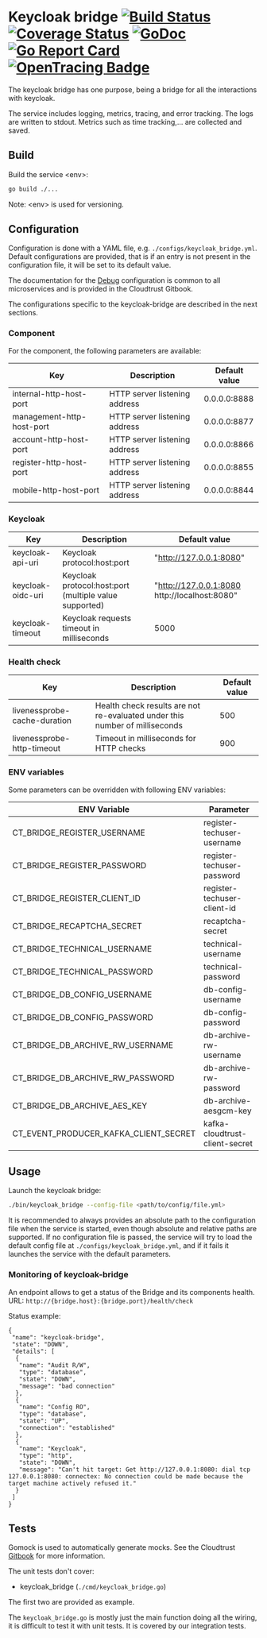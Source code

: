 # Keycloak bridge [![Build Status][ci-img]][ci] [![Coverage Status][cov-img]][cov] [![GoDoc][godoc-img]][godoc] [![Go Report Card][report-img]][report] [![OpenTracing Badge][opentracing-img]][opentracing]

The keycloak bridge has one purpose, being a bridge for all the interactions with keycloak.

The service includes logging, metrics, tracing, and error tracking. The logs are written to stdout.
Metrics such as time tracking,... are collected and saved.

## Build
Build the service \<env>:

```bash
go build ./...
```

Note: \<env> is used for versioning.

## Configuration

Configuration is done with a YAML file, e.g. ```./configs/keycloak_bridge.yml```.
Default configurations are provided, that is if an entry is not present in the configuration file, it will be set to its default value.

The documentation for the [Debug](https://cloudtrust.github.io/doc/chapter-godevel/debugging.html) configuration is common to all microservices and is provided in the Cloudtrust Gitbook.

The configurations specific to the keycloak-bridge are described in the next sections.

### Component

For the component, the following parameters are available:

Key | Description | Default value
--- | ----------- | -------------
internal-http-host-port | HTTP server listening address | 0.0.0.0:8888
management-http-host-port | HTTP server listening address | 0.0.0.0:8877
account-http-host-port | HTTP server listening address | 0.0.0.0:8866
register-http-host-port | HTTP server listening address | 0.0.0.0:8855
mobile-http-host-port | HTTP server listening address | 0.0.0.0:8844


### Keycloak

Key | Description | Default value
--- | ----------- | -------------
keycloak-api-uri | Keycloak protocol:host:port | "http://127.0.0.1:8080"
keycloak-oidc-uri | Keycloak protocol:host:port (multiple value supported) | "http://127.0.0.1:8080 http://localhost:8080"
keycloak-timeout | Keycloak requests timeout in milliseconds | 5000


### Health check

Key | Description | Default value
--- | ----------- | -------------
livenessprobe-cache-duration | Health check results are not re-evaluated under this number of milliseconds | 500
livenessprobe-http-timeout | Timeout in milliseconds for HTTP checks | 900


### ENV variables

Some parameters can be overridden with following ENV variables:

ENV Variable | Parameter
--- | -----------
CT_BRIDGE_REGISTER_USERNAME | register-techuser-username
CT_BRIDGE_REGISTER_PASSWORD | register-techuser-password
CT_BRIDGE_REGISTER_CLIENT_ID | register-techuser-client-id
CT_BRIDGE_RECAPTCHA_SECRET | recaptcha-secret
CT_BRIDGE_TECHNICAL_USERNAME | technical-username
CT_BRIDGE_TECHNICAL_PASSWORD | technical-password
CT_BRIDGE_DB_CONFIG_USERNAME | db-config-username
CT_BRIDGE_DB_CONFIG_PASSWORD | db-config-password
CT_BRIDGE_DB_ARCHIVE_RW_USERNAME | db-archive-rw-username
CT_BRIDGE_DB_ARCHIVE_RW_PASSWORD | db-archive-rw-password
CT_BRIDGE_DB_ARCHIVE_AES_KEY | db-archive-aesgcm-key
CT_EVENT_PRODUCER_KAFKA_CLIENT_SECRET | kafka-cloudtrust-client-secret

## Usage

Launch the keycloak bridge:

```bash
./bin/keycloak_bridge --config-file <path/to/config/file.yml>
```

It is recommended to always provides an absolute path to the configuration file when the service is started, even though absolute and relative paths are supported.
If no configuration file is passed, the service will try to load the default config file at ```./configs/keycloak_bridge.yml```, and if it fails it launches the service with the default parameters.

### Monitoring of keycloak-bridge

An endpoint allows to get a status of the Bridge and its components health.
URL: ```http://{bridge.host}:{bridge.port}/health/check```

Status example:
```
{
 "name": "keycloak-bridge",
 "state": "DOWN",
 "details": [
  {
   "name": "Audit R/W",
   "type": "database",
   "state": "DOWN",
   "message": "bad connection"
  },
  {
   "name": "Config RO",
   "type": "database",
   "state": "UP",
   "connection": "established"
  },
  {
   "name": "Keycloak",
   "type": "http",
   "state": "DOWN",
   "message": "Can't hit target: Get http://127.0.0.1:8080: dial tcp 127.0.0.1:8080: connectex: No connection could be made because the target machine actively refused it."
  }
 ]
}
```

## Tests

Gomock is used to automatically generate mocks. See the Cloudtrust [Gitbook](https://cloudtrust.github.io/doc/chapter-godevel/testing.html) for more information.

The unit tests don't cover:

- keycloak_bridge (```./cmd/keycloak_bridge.go```)

The first two are provided as example.

The ```keycloak_bridge.go``` is mostly just the main function doing all the wiring, it is difficult to test it with unit tests. It is covered by our integration tests.

[ci-img]: https://travis-ci.org/cloudtrust/keycloak-bridge.svg?branch=master
[ci]: https://travis-ci.org/cloudtrust/keycloak-bridge
[cov-img]: https://coveralls.io/repos/github/cloudtrust/keycloak-bridge/badge.svg?branch=master
[cov]: https://coveralls.io/github/cloudtrust/keycloak-bridge?branch=master
[godoc-img]: https://godoc.org/github.com/cloudtrust/keycloak-bridge?status.svg
[godoc]: https://godoc.org/github.com/cloudtrust/keycloak-bridge
[report-img]: https://goreportcard.com/badge/github.com/cloudtrust/keycloak-bridge
[report]: https://goreportcard.com/report/github.com/cloudtrust/keycloak-bridge
[opentracing-img]: https://img.shields.io/badge/OpenTracing-enabled-blue.svg
[opentracing]: http://opentracing.io
